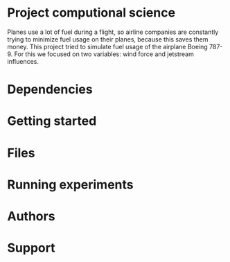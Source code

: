 # Project computional science
Planes use a lot of fuel during a flight, so airline companies are constantly trying to minimize fuel usage on their planes, because this saves them money. This project tried to simulate fuel usage of the airplane Boeing 787-9. For this we focused on two variables: wind force and jetstream influences. 

# Dependencies

# Getting started

# Files

# Running experiments 

# Authors

# Support